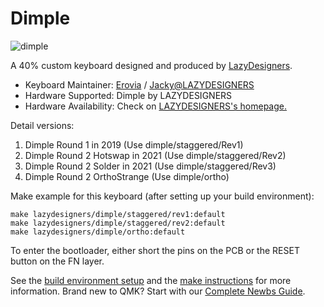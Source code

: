 # Dimple

![dimple](https://i.loli.net/2019/03/29/5c9daf903cad9.jpg)

A 40% custom keyboard designed and produced by [LazyDesigners](http://lazydesigners.cn).

* Keyboard Maintainer: [Erovia](https://github.com/Erovia) / [Jacky@LAZYDESIGNERS](https://github.com/jackytrabbit)
* Hardware Supported: Dimple by LAZYDESIGNERS
* Hardware Availability: Check on [LAZYDESIGNERS's homepage.](http://lazydesigners.cn)

Detail versions:

 1. Dimple Round 1 in 2019 (Use dimple/staggered/Rev1)
 2. Dimple Round 2 Hotswap in 2021 (Use dimple/staggered/Rev2)
 3. Dimple Round 2 Solder in 2021 (Use dimple/staggered/Rev3)
 4. Dimple Round 2 OrthoStrange (Use dimple/ortho)

Make example for this keyboard (after setting up your build environment):

    make lazydesigners/dimple/staggered/rev1:default
    make lazydesigners/dimple/staggered/rev2:default
    make lazydesigners/dimple/ortho:default

To enter the bootloader, either short the pins on the PCB or the RESET button on the FN layer.

See the [build environment setup](https://docs.qmk.fm/#/getting_started_build_tools) and the [make instructions](https://docs.qmk.fm/#/getting_started_make_guide) for more information. Brand new to QMK? Start with our [Complete Newbs Guide](https://docs.qmk.fm/#/newbs).
